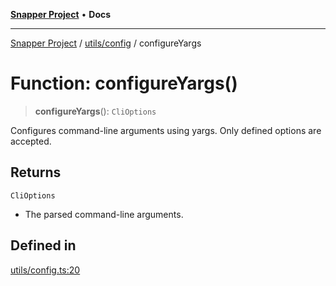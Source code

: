 [**Snapper Project**](../../../README.md) • **Docs**

***

[Snapper Project](../../../README.md) / [utils/config](../README.md) / configureYargs

# Function: configureYargs()

> **configureYargs**(): `CliOptions`

Configures command-line arguments using yargs.
Only defined options are accepted.

## Returns

`CliOptions`

- The parsed command-line arguments.

## Defined in

[utils/config.ts:20](https://github.com/asifqatar/Snapper/blob/44e56b041d3dd44e2cdcdfbee0baec5bf6b94efe/utils/config.ts#L20)
